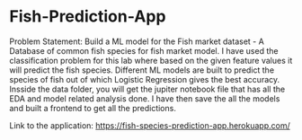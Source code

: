 # Fish-Prediction-App
Problem Statement: Build a ML model for the Fish market dataset - A Database of common fish species for fish market model. I have used the classification problem for this lab where based on the given feature values it will predict the fish species.
Different ML models are built to predict the species of fish out of which Logistic Regression gives the best accuracy.
Insside the data folder, you will get the jupiter notebook file that has all the EDA and model related analysis done.
I have then save the all the models and built a frontend to get all the predictions.

Link to the application: https://fish-species-prediction-app.herokuapp.com/

